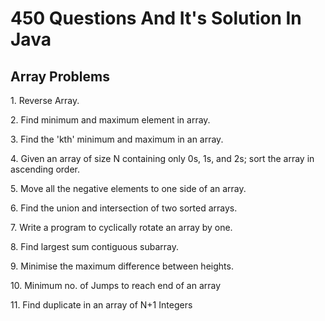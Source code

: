 # 450 Questions And It's Solution In Java

<h2>Array Problems</h2>
<p>1. Reverse Array.</p>
<p>2. Find minimum and maximum element in array.</p>
<p>3. Find the 'kth' minimum and maximum in an array.</p>
<p>4. Given an array of size N containing only 0s, 1s, and 2s; sort the array in ascending order.</p>
<p>5. Move all the negative elements to one side of an array.</p>
<p>6. Find the union and intersection of two sorted arrays.</p>
<p>7. Write a program to cyclically rotate an array by one.</p>
<p>8. Find largest sum contiguous subarray.</p>
<p>9. Minimise the maximum difference between heights.</p>
<p>10. Minimum no. of Jumps to reach end of an array</p>
<p>11. Find duplicate in an array of N+1 Integers</p>
